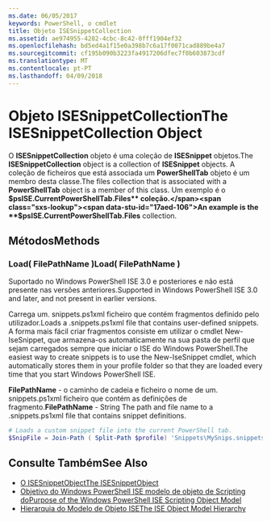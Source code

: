 ```yaml
---
ms.date: 06/05/2017
keywords: PowerShell, o cmdlet
title: Objeto ISESnippetCollection
ms.assetid: ae974955-4282-4cbc-8c42-0fff1904ef32
ms.openlocfilehash: bd5ed4a1f15e0a398b7c6a17f0071cad889be4a7
ms.sourcegitcommit: cf195b090b3223fa4917206dfec7f0b603873cdf
ms.translationtype: MT
ms.contentlocale: pt-PT
ms.lasthandoff: 04/09/2018
---
```

# <a name="the-isesnippetcollection-object"></a><span data-ttu-id="17aed-103">Objeto ISESnippetCollection</span><span class="sxs-lookup"><span data-stu-id="17aed-103">The ISESnippetCollection Object</span></span>

<span data-ttu-id="17aed-104">O **ISESnippetCollection** objeto é uma coleção de **ISESnippet** objetos.</span><span class="sxs-lookup"><span data-stu-id="17aed-104">The **ISESnippetCollection** object is a collection of **ISESnippet** objects.</span></span> <span data-ttu-id="17aed-105">A coleção de ficheiros que está associada um **PowerShellTab** objeto é um membro desta classe.</span><span class="sxs-lookup"><span data-stu-id="17aed-105">The files collection that is associated with a **PowerShellTab** object is a member of this class.</span></span> <span data-ttu-id="17aed-106">Um exemplo é o **$psISE.CurrentPowerShellTab.Files** coleção.</span><span class="sxs-lookup"><span data-stu-id="17aed-106">An example is the **$psISE.CurrentPowerShellTab.Files** collection.</span></span>

## <a name="methods"></a><span data-ttu-id="17aed-107">Métodos</span><span class="sxs-lookup"><span data-stu-id="17aed-107">Methods</span></span>

### <a name="load-filepathname-"></a><span data-ttu-id="17aed-108">Load\( FilePathName \)</span><span class="sxs-lookup"><span data-stu-id="17aed-108">Load\( FilePathName \)</span></span>

<span data-ttu-id="17aed-109">Suportado no Windows PowerShell ISE 3.0 e posteriores e não está presente nas versões anteriores.</span><span class="sxs-lookup"><span data-stu-id="17aed-109">Supported in Windows PowerShell ISE 3.0 and later, and not present in earlier versions.</span></span>

<span data-ttu-id="17aed-110">Carrega um. snippets.ps1xml ficheiro que contém fragmentos definido pelo utilizador.</span><span class="sxs-lookup"><span data-stu-id="17aed-110">Loads a .snippets.ps1xml file that contains user-defined snippets.</span></span> <span data-ttu-id="17aed-111">A forma mais fácil criar fragmentos consiste em utilizar o cmdlet New-IseSnippet, que armazena-os automaticamente na sua pasta de perfil que sejam carregados sempre que iniciar o ISE do Windows PowerShell.</span><span class="sxs-lookup"><span data-stu-id="17aed-111">The easiest way to create snippets is to use the New-IseSnippet cmdlet, which automatically stores them in your profile folder so that they are loaded every time that you start Windows PowerShell ISE.</span></span>

<span data-ttu-id="17aed-112">**FilePathName** - o caminho de cadeia e ficheiro o nome de um. snippets.ps1xml ficheiro que contém as definições de fragmento.</span><span class="sxs-lookup"><span data-stu-id="17aed-112">**FilePathName** - String The path and file name to a .snippets.ps1xml file that contains snippet definitions.</span></span>

```powershell
# Loads a custom snippet file into the current PowerShell tab.
$SnipFile = Join-Path ( Split-Path $profile) 'Snippets\MySnips.snippets.ps1xml' $psISE.CurrentPowerShellTab.Snippets.Add($SnipPath)
```

## <a name="see-also"></a><span data-ttu-id="17aed-113">Consulte Também</span><span class="sxs-lookup"><span data-stu-id="17aed-113">See Also</span></span>

- [<span data-ttu-id="17aed-114">O ISESnippetObject</span><span class="sxs-lookup"><span data-stu-id="17aed-114">The ISESnippetObject</span></span>](The-ISESnippetObject.md)
- [<span data-ttu-id="17aed-115">Objetivo do Windows PowerShell ISE modelo de objeto de Scripting do</span><span class="sxs-lookup"><span data-stu-id="17aed-115">Purpose of the Windows PowerShell ISE Scripting Object Model</span></span>](Purpose-of-the-Windows-PowerShell-ISE-Scripting-Object-Model.md)
- [<span data-ttu-id="17aed-116">Hierarquia do Modelo de Objeto ISE</span><span class="sxs-lookup"><span data-stu-id="17aed-116">The ISE Object Model Hierarchy</span></span>](The-ISE-Object-Model-Hierarchy.md)